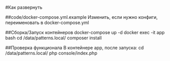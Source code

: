 #Как развернуть

##code/docker-compose.yml.example
Изменить, если нужно конфиги, переименовать в docker-compose.yml

##Сборка/Запуск контейнеров
docker-compose up -d
docker exec -it app bash
cd /data/patterns.local/
composer install

##Проверка функционала
В контейнере app, после запуска:
cd /data/patterns.local/
php console/index.php
